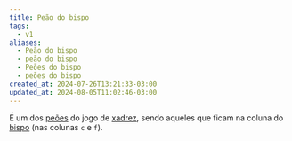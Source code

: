 ```yaml
---
title: Peão do bispo
tags:
  - v1
aliases:
  - Peão do bispo
  - peão do bispo
  - Peões do bispo
  - peões do bispo
created_at: 2024-07-26T13:21:33-03:00
updated_at: 2024-08-05T11:02:46-03:00
---
```


É um dos [peões](06/2024-07-06-Peão_xadrez.md) do jogo de [xadrez](../../../../sementes/2024/07/2024-07-06-Xadrez.md), sendo aqueles que ficam na coluna do [bispo](07/2024-07-07-Bispo_xadrez.md) (nas colunas `c` e `f`).